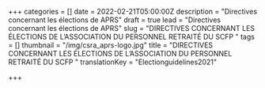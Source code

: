+++
categories = []
date = 2022-02-21T05:00:00Z
description = "Directives concernant les élections de APRS"
draft = true
lead = "Directives concernant les élections de APRS"
slug = "DIRECTIVES CONCERNANT LES ÉLECTIONS DE L’ASSOCIATION DU PERSONNEL RETRAITÉ DU SCFP "
tags = []
thumbnail = "/img/csra_aprs-logo.jpg"
title = "DIRECTIVES CONCERNANT LES ÉLECTIONS DE L’ASSOCIATION DU PERSONNEL RETRAITÉ DU SCFP "
translationKey = "Electionguidelines2021"

+++
